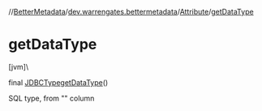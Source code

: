 //[BetterMetadata](../../../index.md)/[dev.warrengates.bettermetadata](../index.md)/[Attribute](index.md)/[getDataType](get-data-type.md)

# getDataType

[jvm]\

final [JDBCType](https://docs.oracle.com/javase/8/docs/api/java/sql/JDBCType.html)[getDataType](get-data-type.md)()

SQL type, from &quot;&quot; column
